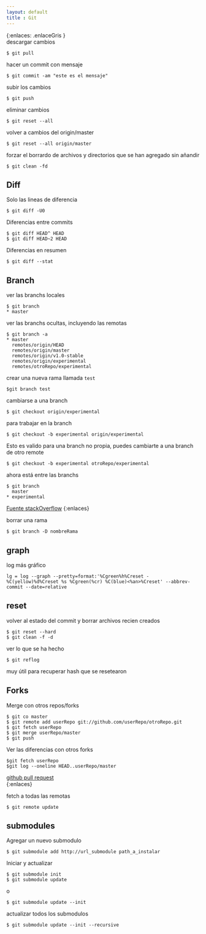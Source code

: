 ```yaml
--- 
layout: default
title : Git
---
```

{:enlaces: .enlaceGris }  
descargar cambios  

	$ git pull 

hacer un commit con mensaje  

	$ git commit -am "este es el mensaje"

subir los cambios  

	$ git push

eliminar cambios 

	$ git reset --all 

volver a cambios del origin/master
	
	$ git reset --all origin/master

forzar el borrardo de archivos y directorios que se han agregado sin añandir 

	$ git clean -fd

## Diff
	
Solo las lineas de diferencia  

	$ git diff -U0 

Diferencias entre commits  

	$ git diff HEAD^ HEAD
	$ git diff HEAD~2 HEAD 

Diferencias en resumen  

	$ git diff --stat

## Branch

ver las branchs locales  

    $ git branch   
    * master

ver las branchs ocultas, incluyendo las remotas  

    $ git branch -a
    * master
      remotes/origin/HEAD
      remotes/origin/master
      remotes/origin/v1.0-stable
      remotes/origin/experimental
	  remotes/otroRepo/experimental

crear una nueva rama llamada `test`  

	$git branch test

cambiarse a una branch 

    $ git checkout origin/experimental

para trabajar en la branch 

    $ git checkout -b experimental origin/experimental

Esto es valido para una branch no propia, puedes cambiarte a una branch de otro remote

	$ git checkout -b experimental otroRepo/experimental 

ahora está entre las branchs 

    $ git branch
      master
    * experimental


[Fuente stackOverflow](http://stackoverflow.com/questions/67699/how-do-i-clone-all-remote-branches-with-git)
{:enlaces} 

borrar una rama

	$ git branch -D nombreRama

## graph 

log más gráfico 

	lg = log --graph --pretty=format:'%Cgreen%h%Creset -%C(yellow)%d%Creset %s %Cgreen(%cr) %C(blue)<%an>%Creset' --abbrev-commit --date=relative

## reset
volver al estado del commit y borrar archivos recien creados
	
	$ git reset --hard
	$ git clean -f -d

ver lo que se ha hecho 

	$ git reflog

muy útil para recuperar hash que se resetearon	

## Forks

Merge con otros repos/forks

	$ git co master
	$ git remote add userRepo git://github.com/userRepo/otroRepo.git
	$ git fetch userRepo 
	$ git merge userRepo/master
	$ git push 

Ver las diferencias con otros forks

	$git fetch userRepo
	$git log --oneline HEAD..userRepo/master

[github pull request](http://help.github.com/send-pull-requests/)  
{:enlaces} 

fetch a todas las remotas

	$ git remote update

## submodules

Agregar un nuevo submodulo

	$ git submodule add http://url_submodule path_a_instalar
	
Iniciar y actualizar 

	$ git submodule init 
	$ git submodule update 
	
o 

	$ git submodule update --init

actualizar todos los submodulos

	$ git submodule update --init --recursive


